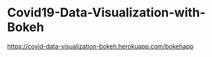 # Covid19-Data-Visualization-with-Bokeh
https://covid-data-visualization-bokeh.herokuapp.com/bokehapp
